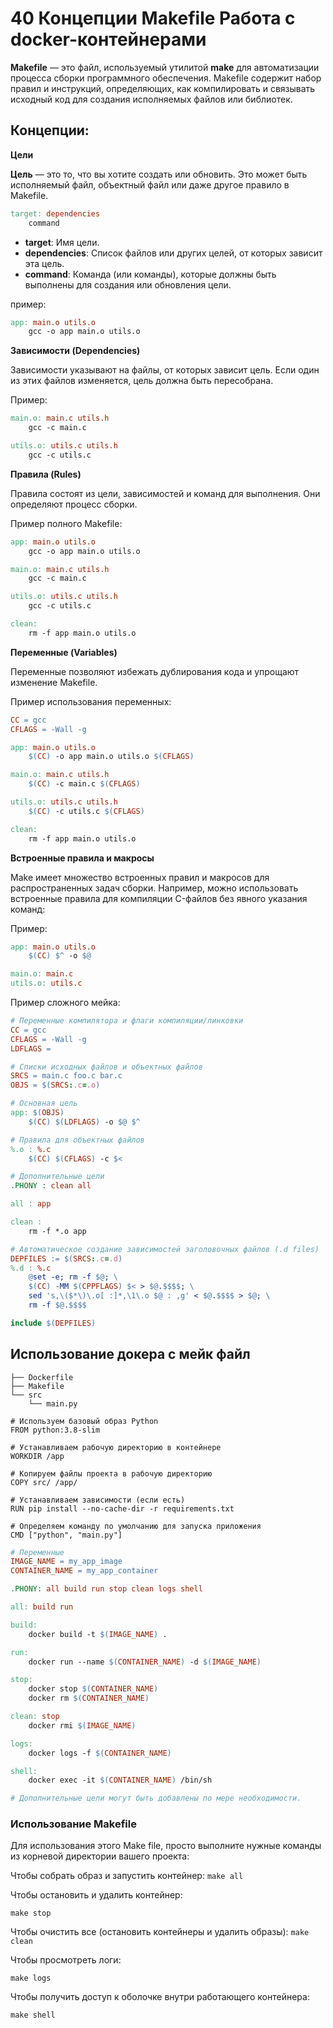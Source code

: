 # 40 Концепции Makefile Работа с docker-контейнерами

**Makefile** — это файл, используемый утилитой **make** для автоматизации процесса сборки программного обеспечения. Makefile содержит набор правил и инструкций, определяющих, как компилировать и связывать исходный код для создания исполняемых файлов или библиотек.

## Концепции:

**Цели**

**Цель** — это то, что вы хотите создать или обновить. Это может быть исполняемый файл, объектный файл или даже другое правило в Makefile.

```makefile
target: dependencies
    command
```

- **target**: Имя цели.
- **dependencies**: Список файлов или других целей, от которых зависит эта цель.
- **command**: Команда (или команды), которые должны быть выполнены для создания или обновления цели.

пример: 

```makefile
app: main.o utils.o
    gcc -o app main.o utils.o
```

**Зависимости (Dependencies)**

Зависимости указывают на файлы, от которых зависит цель. Если один из этих файлов изменяется, цель должна быть пересобрана.

Пример:

```makefile
main.o: main.c utils.h
    gcc -c main.c

utils.o: utils.c utils.h
    gcc -c utils.c
```

**Правила (Rules)**

Правила состоят из цели, зависимостей и команд для выполнения. Они определяют процесс сборки.

Пример полного Makefile:

```makefile
app: main.o utils.o
    gcc -o app main.o utils.o

main.o: main.c utils.h
    gcc -c main.c

utils.o: utils.c utils.h
    gcc -c utils.c

clean:
    rm -f app main.o utils.o
```

**Переменные (Variables)**

Переменные позволяют избежать дублирования кода и упрощают изменение Makefile.

Пример использования переменных:

```makefile
CC = gcc
CFLAGS = -Wall -g

app: main.o utils.o
    $(CC) -o app main.o utils.o $(CFLAGS)

main.o: main.c utils.h
    $(CC) -c main.c $(CFLAGS)

utils.o: utils.c utils.h
    $(CC) -c utils.c $(CFLAGS)

clean:
    rm -f app main.o utils.o
```

**Встроенные правила и макросы**

Make имеет множество встроенных правил и макросов для распространенных задач сборки. Например, можно использовать встроенные правила для компиляции C-файлов без явного указания команд:

Пример: 

```makefile
app: main.o utils.o
    $(CC) $^ -o $@

main.o: main.c 
utils.o: utils.c 
```

Пример сложного мейка: 

```makefile
# Переменные компилятора и флаги компиляции/линковки 
CC = gcc 
CFLAGS = -Wall -g 
LDFLAGS = 

# Списки исходных файлов и объектных файлов 
SRCS = main.c foo.c bar.c 
OBJS = $(SRCS:.c=.o) 

# Основная цель 
app: $(OBJS) 
    $(CC) $(LDFLAGS) -o $@ $^ 

# Правила для объектных файлов 
%.o : %.c 
    $(CC) $(CFLAGS) -c $< 

# Дополнительные цели 
.PHONY : clean all 

all : app 

clean : 
    rm -f *.o app 

# Автоматическое создание зависимостей заголовочных файлов (.d files)
DEPFILES := $(SRCS:.c=.d)
%.d : %.c  
    @set -e; rm -f $@; \
    $(CC) -MM $(CPPFLAGS) $< > $@.$$$$; \
    sed 's,\($*\)\.o[ :]*,\1\.o $@ : ,g' < $@.$$$$ > $@; \
    rm -f $@.$$$$

include $(DEPFILES)
```

## Использование докера с мейк файл

```
├── Dockerfile
├── Makefile
└── src
    └── main.py
```

```docker
# Используем базовый образ Python
FROM python:3.8-slim

# Устанавливаем рабочую директорию в контейнере
WORKDIR /app

# Копируем файлы проекта в рабочую директорию
COPY src/ /app/

# Устанавливаем зависимости (если есть)
RUN pip install --no-cache-dir -r requirements.txt

# Определяем команду по умолчанию для запуска приложения
CMD ["python", "main.py"]
```

```makefile
# Переменные
IMAGE_NAME = my_app_image
CONTAINER_NAME = my_app_container

.PHONY: all build run stop clean logs shell

all: build run

build:
    docker build -t $(IMAGE_NAME) .

run:
    docker run --name $(CONTAINER_NAME) -d $(IMAGE_NAME)

stop:
    docker stop $(CONTAINER_NAME)
    docker rm $(CONTAINER_NAME)

clean: stop
    docker rmi $(IMAGE_NAME)

logs:
    docker logs -f $(CONTAINER_NAME)

shell:
    docker exec -it $(CONTAINER_NAME) /bin/sh

# Дополнительные цели могут быть добавлены по мере необходимости.
```

### Использование Makefile

Для использования этого Make file, просто выполните нужные команды из корневой директории вашего проекта:

Чтобы собрать образ и запустить контейнер:
`make all`

Чтобы остановить и удалить контейнер:

`make stop`

Чтобы очистить все (остановить контейнеры и удалить образы):
`make clean`

Чтобы просмотреть логи:

`make logs`

Чтобы получить доступ к оболочке внутри работающего контейнера:

`make shell`